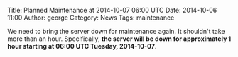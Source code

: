 Title: Planned Maintenance at 2014-10-07 06:00 UTC
Date: 2014-10-06 11:00
Author: george
Category: News
Tags: maintenance

We need to bring the server down for maintenance again. It shouldn't take more than an hour.
Specifically, **the server will be down for approximately 1 hour starting at 06:00 UTC Tuesday, 2014-10-07**.
